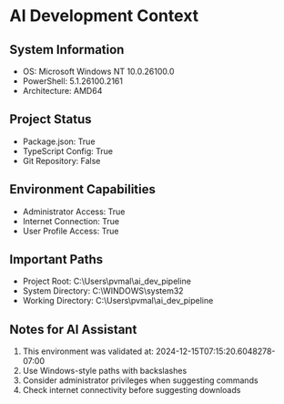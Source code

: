 # AI Development Context

## System Information
- OS: Microsoft Windows NT 10.0.26100.0
- PowerShell: 5.1.26100.2161
- Architecture: AMD64

## Project Status
- Package.json: True
- TypeScript Config: True
- Git Repository: False

## Environment Capabilities
- Administrator Access: True
- Internet Connection: True
- User Profile Access: True

## Important Paths
- Project Root: C:\Users\pvmal\ai_dev_pipeline
- System Directory: C:\WINDOWS\system32
- Working Directory: C:\Users\pvmal\ai_dev_pipeline

## Notes for AI Assistant
1. This environment was validated at: 2024-12-15T07:15:20.6048278-07:00
2. Use Windows-style paths with backslashes
3. Consider administrator privileges when suggesting commands
4. Check internet connectivity before suggesting downloads
